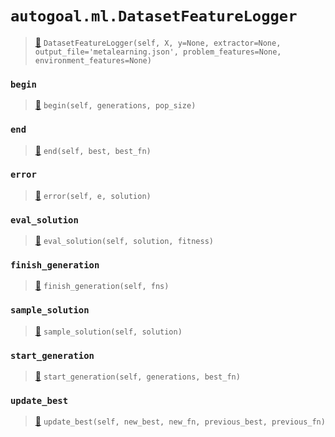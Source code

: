# `autogoal.ml.DatasetFeatureLogger`

> [📝](https://github.com/autogal/autogoal/blob/main/autogoal/ml/_metalearning.py#L16)
> `DatasetFeatureLogger(self, X, y=None, extractor=None, output_file='metalearning.json', problem_features=None, environment_features=None)`

### `begin`

> [📝](https://github.com/autogoal/autogoal/blob/main/autogoal/ml/_metalearning.py#L34)
> `begin(self, generations, pop_size)`

### `end`

> [📝](https://github.com/autogoal/autogoal/blob/main/autogoal/search/_base.py#L203)
> `end(self, best, best_fn)`

### `error`

> [📝](https://github.com/autogoal/autogoal/blob/main/autogoal/search/_base.py#L218)
> `error(self, e, solution)`

### `eval_solution`

> [📝](https://github.com/autogoal/autogoal/blob/main/autogoal/ml/_metalearning.py#L37)
> `eval_solution(self, solution, fitness)`

### `finish_generation`

> [📝](https://github.com/autogoal/autogoal/blob/main/autogoal/search/_base.py#L209)
> `finish_generation(self, fns)`

### `sample_solution`

> [📝](https://github.com/autogoal/autogoal/blob/main/autogoal/search/_base.py#L212)
> `sample_solution(self, solution)`

### `start_generation`

> [📝](https://github.com/autogoal/autogoal/blob/main/autogoal/search/_base.py#L206)
> `start_generation(self, generations, best_fn)`

### `update_best`

> [📝](https://github.com/autogoal/autogoal/blob/main/autogoal/search/_base.py#L221)
> `update_best(self, new_best, new_fn, previous_best, previous_fn)`

